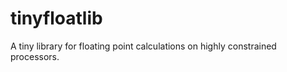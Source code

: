 tinyfloatlib
============

A tiny library for floating point calculations on highly constrained processors.
